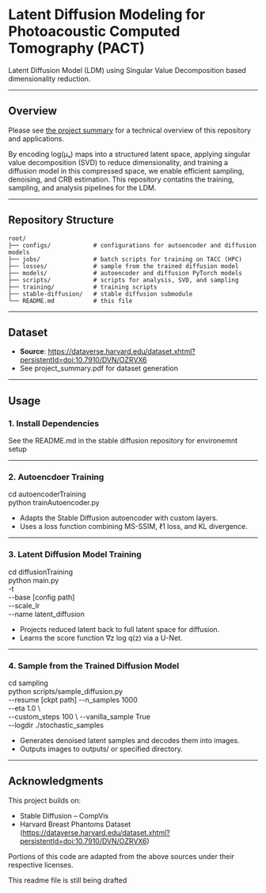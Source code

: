 # Latent Diffusion Modeling for Photoacoustic Computed Tomography (PACT)

Latent Diffusion Model (LDM) using Singular Value Decomposition based dimensionality reduction.

---

## Overview

Please see [the project summary](summary.pdf) for a technical overview of this repository and applications.

By encoding log(µₐ) maps into a structured latent space, applying singular value decomposition (SVD) to reduce dimensionality, and training a diffusion model in this compressed space, we enable efficient sampling, denoising, and CRB estimation. This repository contatins the training, sampling, and analysis pipelines for the LDM.

---

## Repository Structure

```text
root/                  
├── configs/            # configurations for autoencoder and diffusion models             
├── jobs/               # batch scripts for training on TACC (HPC)   
├── losses/             # sample from the trained diffusion model      
├── models/             # autoencoder and diffusion PyTorch models
├── scripts/            # scripts for analysis, SVD, and sampling
├── training/           # training scripts 
├── stable-diffusion/   # stable diffusion submodule                                     
└── README.md           # this file    
```
                              

---

## Dataset

- **Source**: https://dataverse.harvard.edu/dataset.xhtml?persistentId=doi:10.7910/DVN/OZRVX6  
- See project_summary.pdf for dataset generation

---

## Usage

### 1. Install Dependencies

See the README.md in the stable diffusion repository for environemnt setup

---

### 2. Autoencdoer Training

cd autoencoderTraining  
python trainAutoencoder.py

- Adapts the Stable Diffusion autoencoder with custom layers.  
- Uses a loss function combining MS-SSIM, ℓ1 loss, and KL divergence.  

---

### 3. Latent Diffusion Model Training

cd diffusionTraining  
python main.py \
  -t \
  --base [config path] \
  --scale_lr \
  --name latent_diffusion

- Projects reduced latent back to full latent space for diffusion.  
- Learns the score function ∇z log q(z) via a U-Net.  

---

### 4. Sample from the Trained Diffusion Model

cd sampling  
python scripts/sample_diffusion.py \
  --resume [ckpt path]
  --n_samples 1000 \
  --eta 1.0 \   
  --custom_steps 100 \ 
  --vanilla_sample True \
  --logdir ./stochastic_samples

- Generates denoised latent samples and decodes them into images.  
- Outputs images to outputs/ or specified directory.  

---


## Acknowledgments

This project builds on:  
- Stable Diffusion – CompVis  
- Harvard Breast Phantoms Dataset (https://dataverse.harvard.edu/dataset.xhtml?persistentId=doi:10.7910/DVN/OZRVX6)  

Portions of this code are adapted from the above sources under their respective licenses.

This readme file is still being drafted
